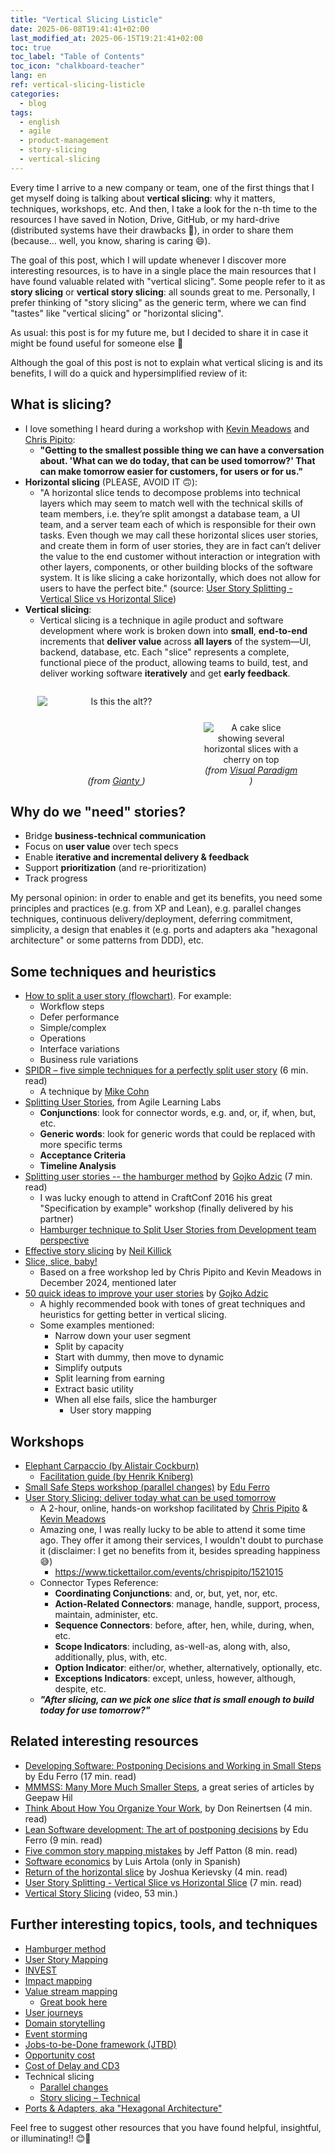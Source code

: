```yaml
---
title: "Vertical Slicing Listicle"
date: 2025-06-08T19:41:41+02:00
last_modified_at: 2025-06-15T19:21:41+02:00
toc: true
toc_label: "Table of Contents"
toc_icon: "chalkboard-teacher"
lang: en
ref: vertical-slicing-listicle
categories:
  - blog
tags:
  - english
  - agile
  - product-management
  - story-slicing
  - vertical-slicing
---
```


Every time I arrive to a new company or team, one of the first things that I get myself doing is talking about **vertical slicing**: why it matters, techniques, workshops, etc. And then, I take a look for the n-th time to the resources I have saved in Notion, Drive, GitHub, or my hard-drive (distributed systems have their drawbacks 🤣), in order to share them (because... well, you know, sharing is caring 😄).

The goal of this post, which I will update whenever I discover more interesting resources, is to have in a single place the main resources that I have found valuable related with "vertical slicing". Some people refer to it as **story slicing** or **vertical story slicing**: all sounds great to me. Personally, I prefer thinking of "story slicing" as the generic term, where we can find "tastes" like "vertical slicing" or "horizontal slicing".

As usual: this post is for my future me, but I decided to share it in case it might be found useful for someone else 🙏

Although the goal of this post is not to explain what vertical slicing is and its benefits, I will do a quick and hypersimplified review of it:

## What is slicing?

- I love something I heard during a workshop with [Kevin Meadows](https://sessionize.com/kevin-meadows) and [Chris Pipito](https://chrispipito.com/):
  - **"Getting to the smallest possible thing we can have a conversation about. 'What can we do today, that can be used tomorrow?' That can make tomorrow easier for customers, for users or for us."**
- **Horizontal slicing** (PLEASE, AVOID IT 🙃):
  - "A horizontal slice tends to decompose problems into technical layers which may seem to match well with the technical skills of team members, i.e. they’re split amongst a database team, a UI team, and a server team each of which is responsible for their own tasks.
  Even though we may call these horizontal slices user stories, and create them in form of user stories, they are in fact can’t deliver the value to the end customer without interaction or integration with other layers, components, or other building blocks of the software system. It is like slicing a cake horizontally, which does not allow for users to have the perfect bite." (source: [User Story Splitting - Vertical Slice vs Horizontal Slice](https://www.visual-paradigm.com/scrum/user-story-splitting-vertical-slice-vs-horizontal-slice/))
- **Vertical slicing**:
  - Vertical slicing is a technique in agile product and software development where work is broken down into **small**, **end-to-end** increments that **deliver value** across **all layers** of the system—UI, backend, database, etc. Each "slice" represents a complete, functional piece of the product, allowing teams to build, test, and deliver working software **iteratively** and get **early feedback**.

<div style="display: flex;
            align-items: stretch;
            justify-content: center;
            gap: 1em;
            margin: 2em 0;">
  <figure style="display: flex;
                 flex-direction: column;
                 justify-content: space-between;
                 margin: 0;
                 text-align: center;
                 width: 50%;">
    <img src="{{ '/assets/images/vertical_slicing_1.png' | relative_url }}"
         alt="Is this the alt??"
         style="max-width:100%; height:auto;">
    <figcaption style="width: 100%; text-align: center; margin: 0;">
      <em>(from <a href="https://www.gianty.com/vertical-slice-game-development/"
         target="_blank" rel="noopener">
        Gianty
      </a>)</em>
    </figcaption>
  </figure>

  <figure style="display: flex;
                 flex-direction: column;
                 justify-content: space-between;
                 margin: 0;
                 text-align: center;
                 width: 30%;">
    <!-- here we add margin-top to push it down -->
    <img src="{{ '/assets/images/vertical_slicing_2.png' | relative_url }}"
         alt="A cake slice showing several horizontal slices with a cherry on top"
         style="max-width:100%; height:auto; margin-top:3em;">
    <figcaption style="width: 100%; text-align: center; margin: 0;">
      <em>(from <a href="https://www.visual-paradigm.com/scrum/user-story-splitting-vertical-slice-vs-horizontal-slice/"
         target="_blank" rel="noopener">
        Visual Paradigm
      </a>)</em>
    </figcaption>
  </figure>
</div>

## Why do we "need" stories?

- Bridge **business-technical communication**
- Focus on **user value** over tech specs
- Enable **iterative and incremental delivery & feedback**
- Support **prioritization** (and re-prioritization)
- Track progress

My personal opinion: in order to enable and get its benefits, you need some principles and practices (e.g. from XP and Lean), e.g. parallel changes techniques, continuous delivery/deployment, deferring commitment, simplicity, a design that enables it (e.g. ports and adapters aka "hexagonal architecture" or some patterns from DDD), etc.

## Some techniques and heuristics

- [How to split a user story (flowchart)](https://www.humanizingwork.com/wp-content/uploads/2020/10/HW-Story-Splitting-Flowchart.pdf). For example:
  - Workflow steps
  - Defer performance
  - Simple/complex
  - Operations
  - Interface variations
  - Business rule variations
- [SPIDR – five simple techniques for a perfectly split user story](https://blogs.itemis.com/en/spidr-five-simple-techniques-for-a-perfectly-split-user-story) (6 min. read)
  - A technique by [Mike Cohn](https://www.mountaingoatsoftware.com/company/about-mike-cohn)
- [Splitting User Stories](https://www.agilelearninglabs.com/wp-content/uploads/2013/05/Splitting-User-Stories.pdf), from Agile Learning Labs
  - **Conjunctions**: look for connector words, e.g. and, or, if, when, but, etc.
  - **Generic words**: look for generic words that could be replaced with more specific terms
  - **Acceptance Criteria**
  - **Timeline Analysis**
- [Splitting user stories -- the hamburger method](https://gojko.net/2012/01/23/splitting-user-stories-the-hamburger-method/) by [Gojko Adzic](https://gojko.net/) (7 min. read)
  - I was lucky enough to attend in CraftConf 2016 his great "Specification by example" workshop (finally delivered by his partner)
  - [Hamburger technique to Split User Stories from Development team perspective](https://ancaonuta.medium.com/hamburger-method-to-split-user-stories-from-dev-team-perspective-d17aba58be02)
- [Effective story slicing](https://www.slideshare.net/slideshow/effective-story-slicing/31078074) by [Neil Killick](https://www.neilkillick.com/)
- [Slice, slice, baby!](https://agilecheatsheets.org/slice-slice-baby)
  - Based on a free workshop led by Chris Pipito and Kevin Meadows in December 2024, mentioned later
- [50 quick ideas to improve your user stories](https://www.goodreads.com/book/show/21411450-fifty-quick-ideas-to-improve-your-user-stories) by [Gojko Adzic](https://gojko.net/)
  - A highly recommended book with tones of great techniques and heuristics for getting better in vertical slicing.
  - Some examples mentioned:
    - Narrow down your user segment
    - Split by capacity
    - Start with dummy, then move to dynamic
    - Simplify outputs
    - Split learning from earning
    - Extract basic utility
    - When all else fails, slice the hamburger
      - User story mapping

## Workshops

- [Elephant Carpaccio (by Alistair Cockburn)](https://alistaircockburn.com/Elephant-Carpaccio)
  - [Facilitation guide (by Henrik Kniberg)](https://blog.crisp.se/2013/07/25/henrikkniberg/elephant-carpaccio-facilitation-guide)
- [Small Safe Steps workshop (parallel changes)](https://www.eferro.net/p/small-safe-steps-3s-workshop.html) by [Edu Ferro](https://www.eferro.net/)
- [User Story Slicing: deliver today what can be used tomorrow](https://www.linkedin.com/posts/jkmeadows_free-story-slicing-workshop-activity-7272369317571096576-uNyE/)
  - A 2-hour, online, hands-on workshop facilitated by [Chris Pipito](https://teamingwithsasquatch.com/) & [Kevin Meadows](https://www.linkedin.com/in/jkmeadows/)
  - Amazing one, I was really lucky to be able to attend it some time ago. They offer it among their services, I wouldn't doubt to purchase it (disclaimer: I get no benefits from it, besides spreading happiness 😅)
    - <https://www.tickettailor.com/events/chrispipito/1521015>
  - Connector Types Reference:
    - **Coordinating Conjunctions**: and, or, but, yet, nor, etc.
    - **Action-Related Connectors**: manage, handle, support, process, maintain, administer, etc.
    - **Sequence Connectors**: before, after, hen, while, during, when, etc.
    - **Scope Indicators**: including, as-well-as, along with, also, additionally, plus, with, etc.
    - **Option Indicator**: either/or, whether, alternatively, optionally, etc.
    - **Exceptions Indicators**: except, unless, however, although, despite, etc.
  - ***"After slicing, can we pick one slice that is small enough to build today for use tomorrow?"***

## Related interesting resources

- [Developing Software: Postponing Decisions and Working in Small Steps](https://www.eferro.net/2025/01/developing-software-postponing.html) by Edu Ferro (17 min. read)
- [MMMSS: Many More Much Smaller Steps](https://www.geepawhill.org/series/many-more-much-smaller-steps/), a great series of articles by Geepaw Hil
- [Think About How You Organize Your Work](https://docs.google.com/document/d/1bXAGIueSCZiclhVD_uNph4BzO47EHpkw/edit), by Don Reinertsen (4 min. read)
- [Lean Software development: The art of postponing decisions](https://www.eferro.net/2022/08/software-development-art-of-postponing.html) by Edu Ferro (9 min. read)
- [Five common story mapping mistakes](https://jpattonassociates.com/5-story-mapping-mistakes/) by Jeff Patton (8 min. read)
- [Software economics](https://leanpub.com/software-economics) by Luis Artola (only in Spanish)
- [Return of the horizontal slice](https://www.industriallogic.com/blog/return-of-the-horizontal-slice/) by Joshua Kerievsky (4 min. read)
- [User Story Splitting - Vertical Slice vs Horizontal Slice](https://www.visual-paradigm.com/scrum/user-story-splitting-vertical-slice-vs-horizontal-slice/) (7 min. read)
- [Vertical Story Slicing](https://www.youtube.com/watch?v=ajYN66GCpf8) (video, 53 min.)

## Further interesting topics, tools, and techniques

- [Hamburger method](https://gojko.net/2012/01/23/splitting-user-stories-the-hamburger-method/)
- [User Story Mapping](https://jpattonassociates.com/story-mapping/)
- [INVEST](https://en.wikipedia.org/wiki/INVEST_(mnemonic))
- [Impact mapping](https://www.impactmapping.org/)
- [Value stream mapping](https://en.wikipedia.org/wiki/Value-stream_mapping)
  - [Great book here](https://www.goodreads.com/book/show/17718225-value-stream-mapping)
- [User journeys](https://www.nngroup.com/articles/user-journeys-vs-user-flows/)
- [Domain storytelling](http://www.domainstorytelling.org/)
- [Event storming](https://www.eventstorming.com/)
- [Jobs-to-be-Done framework (JTBD)](https://jobstobedone.org/)
- [Opportunity cost](https://en.wikipedia.org/wiki/Opportunity_cost)
- [Cost of Delay and CD3](https://blackswanfarming.com/cost-of-delay-divided-by-duration/)
- Technical slicing
  - [Parallel changes](https://martinfowler.com/bliki/ParallelChange.html)
  - [Story slicing – Technical](https://iadb.notion.site/Story-slicing-Technical-0db4467761e842a883b4b80462b7c01d)
- [Ports & Adapters, aka "Hexagonal Architecture"](https://alistair.cockburn.us/hexagonal-architecture)

Feel free to suggest other resources that you have found helpful, insightful, or illuminating!! 😊🙏
